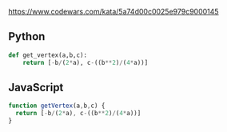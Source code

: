 https://www.codewars.com/kata/5a74d00c0025e979c9000145

## Python
```python
def get_vertex(a,b,c):
    return [-b/(2*a), c-((b**2)/(4*a))]
```

## JavaScript
```js
function getVertex(a,b,c) {
  return [-b/(2*a), c-((b**2)/(4*a))]
}
```